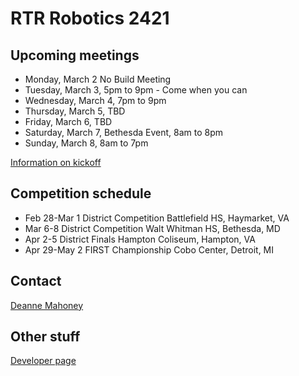 # RTR Robotics 2421

## Upcoming meetings

* Monday, March 2    No Build Meeting
* Tuesday, March 3, 5pm to 9pm - Come when you can
* Wednesday, March 4, 7pm to 9pm
* Thursday, March 5, TBD
* Friday, March 6, TBD
* Saturday, March 7, Bethesda Event, 8am to 8pm
* Sunday, March 8, 8am to 7pm

[Information on kickoff](https://www.firstinspires.org/robotics/frc/kickoff)

## Competition schedule

* Feb 28-Mar 1 District Competition Battlefield HS, Haymarket, VA
* Mar 6-8 District Competition Walt Whitman HS, Bethesda, MD
* Apr 2-5 District Finals Hampton Coliseum, Hampton, VA
* Apr 29-May 2 FIRST Championship Cobo Center, Detroit, MI

## Contact

[Deanne Mahoney](mailto:first2421@gmail.com)

## Other stuff
[Developer page](/developers)
